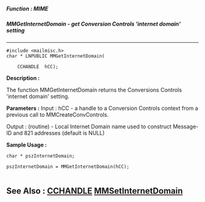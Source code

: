 ##### Function : MIME
##### MMGetInternetDomain - get Conversion Controls 'internet domain' setting
---
```
#include <mailmisc.h>
char * LNPUBLIC MMGetInternetDomain(

	CCHANDLE  hCC);
```
**Description :**

The function  MMGetInternetDomain returns the Conversions Controls 'internet 
domain' setting.

**Parameters :**
Input :
hCC  -  a handle to a Conversion Controls context from a previous call to MMCreateConvControls.

Output :
(routine)  -  Local Internet Domain name used to construct Message-ID and 821 addresses (default is NULL)



**Sample Usage :**
```
char * pszInternetDomain;

pszInternetDomain = MMGetInternetDomain(hCC);


```
**See Also :**
[CCHANDLE](/domino-c-api-docs/reference/Data/CCHANDLE)
[MMSetInternetDomain](/domino-c-api-docs/reference/Func/MMSetInternetDomain)
---
